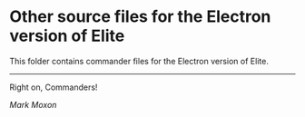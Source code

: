 # Other source files for the Electron version of Elite

This folder contains commander files for the Electron version of Elite.

---

Right on, Commanders!

_Mark Moxon_